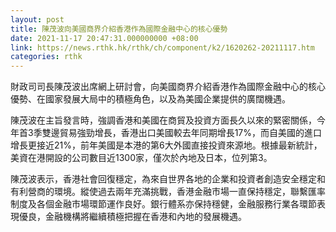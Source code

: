 ```yaml
---
layout: post
title: 陳茂波向美國商界介紹香港作為國際金融中心的核心優勢
date: 2021-11-17 20:47:31.000000000 +08:00
link: https://news.rthk.hk/rthk/ch/component/k2/1620262-20211117.htm
categories: rthk
---
```


財政司司長陳茂波出席網上研討會，向美國商界介紹香港作為國際金融中心的核心優勢、在國家發展大局中的積極角色，以及為美國企業提供的廣闊機遇。

陳茂波在主旨發言時，強調香港和美國在商貿及投資方面長久以來的緊密關係，今年首3季雙邊貿易強勁增長，香港出口美國較去年同期增長17%，而自美國的進口增長更接近21%，前年美國是本港的第6大外國直接投資來源地。根據最新統計，美資在港開設的公司數目近1300家，僅次於內地及日本，位列第3。

陳茂波表示，香港社會回復穩定，為來自世界各地的企業和投資者創造安全穩定和有利營商的環境。縱使過去兩年充滿挑戰，香港金融市場一直保持穩定，聯繫匯率制度及各個金融市場環節運作良好。銀行體系亦保持穩健，金融服務行業各環節表現優良，金融機構將繼續積極把握在香港和內地的發展機遇。
